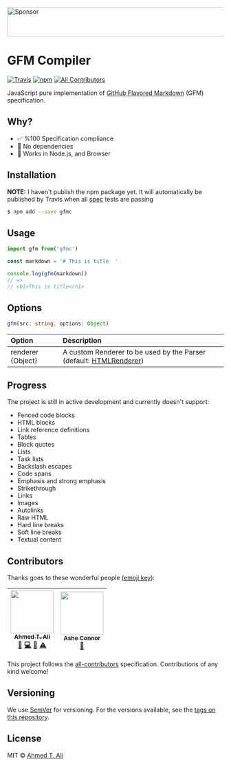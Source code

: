 <a target='_blank' rel='nofollow' href='https://app.codesponsor.io/link/yF8xMRYKxBs3t9VeMWabeRrx/ahmed-taj/gfmc'>
  <img alt='Sponsor' width='888' height='68' src='https://app.codesponsor.io/embed/yF8xMRYKxBs3t9VeMWabeRrx/ahmed-taj/gfmc.svg' />
</a>

# GFM Compiler

[![Travis](https://img.shields.io/travis/ahmed-taj/gfmc.svg)](https://travis-ci.org/ahmed-taj/gfmc)
[![npm](https://img.shields.io/npm/v/gfmc.svg)](https://www.npmjs.com/package/gfmc)
[![All Contributors](https://img.shields.io/badge/all_contributors-2-brightgreen.svg?style=flat-square)](#contributors)

JavaScript pure implementation of [GitHub Flavored Markdown](https://github.github.com/gfm) (GFM) specification.

## Why?

- ✅ %100 Specification compliance
- 🚫 No dependencies
- 🚀 Works in Node.js, and Browser

## Installation

**NOTE:** I haven't publish the npm package yet. It will automatically be published by Travis when all [spec](./test/spec.ts) tests are passing
```sh
$ npm add --save gfmc
```

## Usage

```javascript
import gfm from('gfmc')

const markdown = '# This is title  '

console.log(gfm(markdown))
// =>
// <h1>This is title</h1>
```

## Options

```typescript
gfm(src: string, options: Object)
```

| Option            | Description                                                                           |
| :---------------- | :------------------------------------------------------------------------------------ |
| renderer {Object} | A custom Renderer to be used by the Parser (default: [HTMLRenderer](./src/render.ts)) |

## Progress

The project is still in active development and currently doesn't support:

- Fenced code blocks
- HTML blocks
- Link reference definitions
- Tables 
- Block quotes
- Lists
- Task lists
- Backslash escapes
- Code spans
- Emphasis and strong emphasis
- Strikethrough 
- Links
- Images
- Autolinks 
- Raw HTML
- Hard line breaks
- Soft line breaks
- Textual content

## Contributors

Thanks goes to these wonderful people ([emoji key](https://github.com/kentcdodds/all-contributors#emoji-key)):

<!-- ALL-CONTRIBUTORS-LIST:START - Do not remove or modify this section -->
| [<img src="https://avatars1.githubusercontent.com/u/12673605?v=4" width="100px;"/><br /><sub>Ahmed T. Ali</sub>](https://github.com/ahmed-taj)<br />[📝](#blog-ahmed-taj "Blogposts") [💻](https://github.com/ahmed-taj/gfmc/commits?author=ahmed-taj "Code") [📖](https://github.com/ahmed-taj/gfmc/commits?author=ahmed-taj "Documentation") [⚠️](https://github.com/ahmed-taj/gfmc/commits?author=ahmed-taj "Tests") | [<img src="https://avatars1.githubusercontent.com/u/1915?v=4" width="100px;"/><br /><sub>Ashe Connor</sub>](https://kivikakk.ee)<br />[💬](#question-kivikakk "Answering Questions") |
| :---------------------------------------------------------------------------------------------------------------------------------------------------------------------------------------------------------------------------------------------------------------------------------------------------------------------------------------------------------------------------------------------------------------------: | :----------------------------------------------------------------------------------------------------------------------------------------------------------------------------------: |
<!-- ALL-CONTRIBUTORS-LIST:END -->

This project follows the [all-contributors](https://github.com/kentcdodds/all-contributors) specification. Contributions of any kind welcome!

## Versioning

We use [SemVer](http://semver.org/) for versioning. For the versions available, see the [tags on this repository](https://github.com/ahmed-taj/gfmc/releases).

## License

MIT © [Ahmed T. Ali](https://github.com/ahmed-taj)
